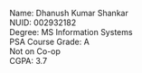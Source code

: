 Name: Dhanush Kumar Shankar <br>
NUID: 002932182 <br>
Degree: MS Information Systems <br>
PSA Course Grade: A <br>
Not on Co-op <br>
CGPA: 3.7 <br>
